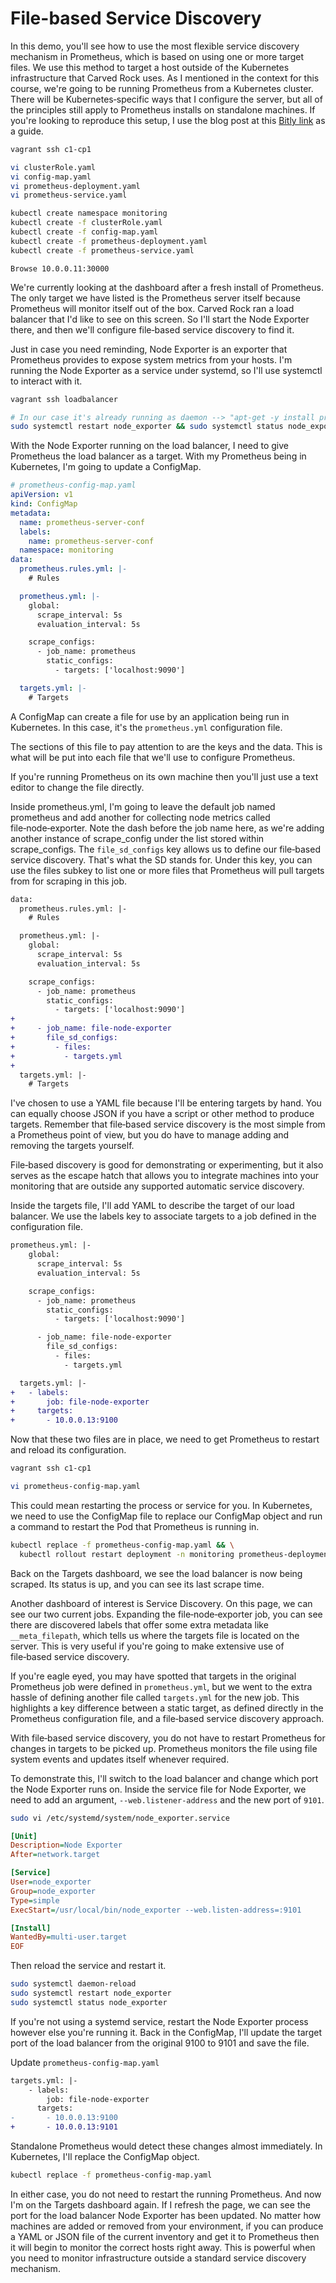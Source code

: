 # File-based Service Discovery

In this demo, you'll see how to use the most flexible service discovery mechanism in Prometheus, which is based on using one or more target files. We use this method to target a host outside of the Kubernetes infrastructure that Carved Rock uses. As I mentioned in the context for this course, we're going to be running Prometheus from a Kubernetes cluster. There will be Kubernetes‑specific ways that I configure the server, but all of the principles still apply to Prometheus installs on standalone machines. If you're looking to reproduce this setup, I use the blog post at this [Bitly link](https://bit.ly/prom-on-k8s) as a guide.

```bash
vagrant ssh c1-cp1
```

```bash
vi clusterRole.yaml
vi config-map.yaml
vi prometheus-deployment.yaml
vi prometheus-service.yaml
```

```bash
kubectl create namespace monitoring
kubectl create -f clusterRole.yaml
kubectl create -f config-map.yaml
kubectl create -f prometheus-deployment.yaml
kubectl create -f prometheus-service.yaml
```

```
Browse 10.0.0.11:30000
```

We're currently looking at the dashboard after a fresh install of Prometheus. The only target we have listed is the Prometheus server itself because Prometheus will monitor itself out of the box. Carved Rock ran a load balancer that I'd like to see on this screen. So I'll start the Node Exporter there, and then we'll configure file‑based service discovery to find it. 

Just in case you need reminding, Node Exporter is an exporter that Prometheus provides to expose system metrics from your hosts. I'm running the Node Exporter as a service under systemd, so I'll use systemctl to interact with it. 

```bash
vagrant ssh loadbalancer
```

```bash
# In our case it's already running as daemon --> "apt-get -y install prometheus-node-exporter"
sudo systemctl restart node_exporter && sudo systemctl status node_exporter
```

With the Node Exporter running on the load balancer, I need to give Prometheus the load balancer as a target. With my Prometheus being in Kubernetes, I'm going to update a ConfigMap. 

```yaml
# prometheus-config-map.yaml
apiVersion: v1
kind: ConfigMap
metadata:
  name: prometheus-server-conf
  labels:
    name: prometheus-server-conf
  namespace: monitoring
data:
  prometheus.rules.yml: |-
    # Rules

  prometheus.yml: |-
    global:
      scrape_interval: 5s
      evaluation_interval: 5s

    scrape_configs:
      - job_name: prometheus
        static_configs:
          - targets: ['localhost:9090']

  targets.yml: |-
    # Targets

```

A ConfigMap can create a file for use by an application being run in Kubernetes. In this case, it's the `prometheus.yml` configuration file. 

The sections of this file to pay attention to are the keys and the data. This is what will be put into each file that we'll use to configure Prometheus. 

If you're running Prometheus on its own machine then you'll just use a text editor to change the file directly. 

Inside prometheus.yml, I'm going to leave the default job named prometheus and add another for collecting node metrics called file‑node‑exporter. Note the dash before the job name here, as we're adding another instance of scrape_config under the list stored within scrape_configs. The `file_sd_configs` key allows us to define our file‑based service discovery. That's what the SD stands for. Under this key, you can use the files subkey to list one or more files that Prometheus will pull targets from for scraping in this job. 

```diff
data:
  prometheus.rules.yml: |-
    # Rules

  prometheus.yml: |-
    global:
      scrape_interval: 5s
      evaluation_interval: 5s

    scrape_configs:
      - job_name: prometheus
        static_configs:
          - targets: ['localhost:9090']
+
+     - job_name: file-node-exporter
+       file_sd_configs:
+         - files: 
+           - targets.yml
+
  targets.yml: |-
    # Targets

```

I've chosen to use a YAML file because I'll be entering targets by hand. You can equally choose JSON if you have a script or other method to produce targets. Remember that file‑based service discovery is the most simple from a Prometheus point of view, but you do have to manage adding and removing the targets yourself. 

File‑based discovery is good for demonstrating or experimenting, but it also serves as the escape hatch that allows you to integrate machines into your monitoring that are outside any supported automatic service discovery. 

Inside the targets file, I'll add YAML to describe the target of our load balancer. We use the labels key to associate targets to a job defined in the configuration file. 

```diff
prometheus.yml: |-
    global:
      scrape_interval: 5s
      evaluation_interval: 5s

    scrape_configs:
      - job_name: prometheus
        static_configs:
          - targets: ['localhost:9090']

      - job_name: file-node-exporter
        file_sd_configs:
          - files: 
            - targets.yml

  targets.yml: |-
+   - labels:
+       job: file-node-exporter
+     targets:
+       - 10.0.0.13:9100
```

Now that these two files are in place, we need to get Prometheus to restart and reload its configuration. 

```bash
vagrant ssh c1-cp1
```

```bash
vi prometheus-config-map.yaml
```

This could mean restarting the process or service for you. In Kubernetes, we need to use the ConfigMap file to replace our ConfigMap object and run a command to restart the Pod that Prometheus is running in. 

```bash
kubectl replace -f prometheus-config-map.yaml && \
  kubectl rollout restart deployment -n monitoring prometheus-deployment
```

Back on the Targets dashboard, we see the load balancer is now being scraped. Its status is up, and you can see its last scrape time. 

Another dashboard of interest is Service Discovery. On this page, we can see our two current jobs. Expanding the file‑node‑exporter job, you can see there are discovered labels that offer some extra metadata like `__meta_filepath`, which tells us where the targets file is located on the server. This is very useful if you're going to make extensive use of file‑based service discovery. 

If you're eagle eyed, you may have spotted that targets in the original Prometheus job were defined in `prometheus.yml`, but we went to the extra hassle of defining another file called `targets.yml` for the new job. This highlights a key difference between a static target, as defined directly in the Prometheus configuration file, and a file‑based service discovery approach. 

With file‑based service discovery, you do not have to restart Prometheus for changes in targets to be picked up. Prometheus monitors the file using file system events and updates itself whenever required. 

To demonstrate this, I'll switch to the load balancer and change which port the Node Exporter runs on. Inside the service file for Node Exporter, we need to add an argument, `‑‑web.listener‑address` and the new port of `9101`. 

```bash
sudo vi /etc/systemd/system/node_exporter.service
```

```ini
[Unit]
Description=Node Exporter
After=network.target

[Service]
User=node_exporter
Group=node_exporter
Type=simple
ExecStart=/usr/local/bin/node_exporter --web.listen-address=:9101 

[Install]
WantedBy=multi-user.target
EOF
```

Then reload the service and restart it. 

```bash
sudo systemctl daemon-reload
sudo systemctl restart node_exporter
sudo systemctl status node_exporter
```

If you're not using a systemd service, restart the Node Exporter process however else you're running it. Back in the ConfigMap, I'll update the target port of the load balancer from the original 9100 to 9101 and save the file. 

Update `prometheus-config-map.yaml`

```diff
targets.yml: |-
    - labels:
        job: file-node-exporter
      targets:
-       - 10.0.0.13:9100
+       - 10.0.0.13:9101
```

Standalone Prometheus would detect these changes almost immediately. In Kubernetes, I'll replace the ConfigMap object. 

```bash
kubectl replace -f prometheus-config-map.yaml
```

In either case, you do not need to restart the running Prometheus. And now I'm on the Targets dashboard again. If I refresh the page, we can see the port for the load balancer Node Exporter has been updated. No matter how machines are added or removed from your environment, if you can produce a YAML or JSON file of the current inventory and get it to Prometheus then it will begin to monitor the correct hosts right away. This is powerful when you need to monitor infrastructure outside a standard service discovery mechanism.